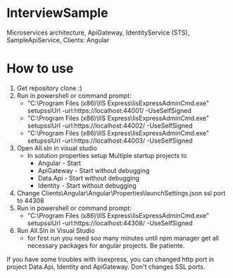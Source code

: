 # InterviewSample
Microservices architecture, ApiGateway, IdentityService (STS), SampleApiService, Clients: Angular

# How to use
1) Get repository clone :)
2) Run in powershell or command prompt:
   - "C:\Program Files (x86)\IIS Express\IisExpressAdminCmd.exe" setupsslUrl -url:https://localhost:44001/ -UseSelfSigned
   - "C:\Program Files (x86)\IIS Express\IisExpressAdminCmd.exe" setupsslUrl -url:https://localhost:44002/ -UseSelfSigned
   - "C:\Program Files (x86)\IIS Express\IisExpressAdminCmd.exe" setupsslUrl -url:https://localhost:44003/ -UseSelfSigned
3) Open All.sln in visual studio
   - In solution properties setup Multiple startup projects to
     - Angular - Start 
     - ApiGateway - Start without debugging
     - Data.Api - Start without debugging
     - Identity - Start without debugging
4) Change Clients\Angular\Angular\Properties\launchSettings.json ssl port to 44308
5) Run in powershell or command prompt:
   - "C:\Program Files (x86)\IIS Express\IisExpressAdminCmd.exe" setupsslUrl -url:https://localhost:44308/ -UseSelfSigned
6) Run All.Sln in Visual Studio
   - for first run you need soo many minutes until npm manager get all necessary packages for angular projects. Be patiente. 

If you have some troubles with iisexpress, you can changed http port in project Data.Api, Identity and ApiGateway. Don't changes SSL ports.
